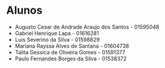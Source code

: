 # Alunos

* Augusto Cesar de Andrade Araujo dos Santos - 01595048
* Gabriel Henrique Lapa - 01616281
* Luis Severino da Silva - 01598829
* Mariana Rayssa Alves de Santana -	01604738
* Talita Gessica de Oliveira Gomes - 01591377
* Paulo Fernandes Borges da Silva - 01538372
